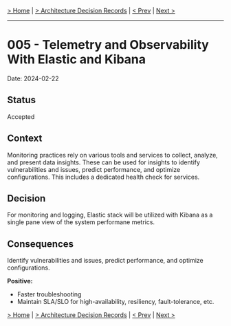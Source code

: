 [> Home](../README.md)  |  [> Architecture Decision Records](README.md) |  [< Prev](004-System-Design-Approach.md)  |  [Next >](006-Layered-approach-to-security.md)

---

# 005 - Telemetry and Observability With Elastic and Kibana

Date: 2024-02-22

## Status

Accepted

## Context

Monitoring practices rely on various tools and services to collect, analyze, and present data insights. These can be used for insights to identify vulnerabilities and issues, predict performance, and optimize configurations. This includes a dedicated health check for services.

## Decision

For monitoring and logging, Elastic stack will be utilized with Kibana as a single pane view of the system performane metrics. 

## Consequences
Identify vulnerabilities and issues, predict performance, and optimize configurations.

**Positive:**

- Faster troubleshooting
- Maintain SLA/SLO for high-availability, resiliency, fault-tolerance, etc.


[> Home](../README.md)  |  [> Architecture Decision Records](README.md) |  [< Prev](004-System-Design-Approach.md)  |  [Next >](006-Layered-approach-to-security.md)
